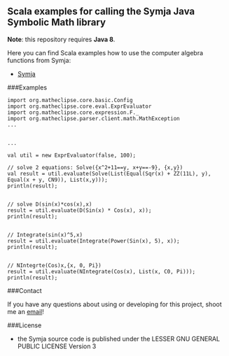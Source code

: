 ## Scala examples for calling the Symja Java Symbolic Math library

**Note**: this repository requires **Java 8**. 

Here you can find Scala examples how to use the computer algebra functions from Symja:
* [Symja](https://bitbucket.org/axelclk/symja_android_library)  


###Examples

```
import org.matheclipse.core.basic.Config
import org.matheclipse.core.eval.ExprEvaluator
import org.matheclipse.core.expression.F._
import org.matheclipse.parser.client.math.MathException
...


...

val util = new ExprEvaluator(false, 100);

// solve 2 equations: Solve({x^2+11==y, x+y==-9}, {x,y})
val result = util.evaluate(Solve(List(Equal(Sqr(x) + ZZ(11L), y), Equal(x + y, CN9)), List(x,y)));
println(result);


// solve D(sin(x)*cos(x),x)
result = util.evaluate(D(Sin(x) * Cos(x), x));
println(result);


// Integrate(sin(x)^5,x)
result = util.evaluate(Integrate(Power(Sin(x), 5), x));
println(result);


// NIntegrte(Cos)x,{x, 0, Pi})
result = util.evaluate(NIntegrate(Cos(x), List(x, C0, Pi)));
println(result);

```

###Contact

If you have any questions about using or developing for this project, shoot me an [email][1]!

###License

* the Symja source code is published under the LESSER GNU GENERAL PUBLIC LICENSE Version 3 

[1]: mailto:axelclk@gmail.com 
